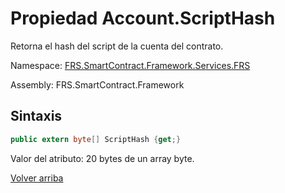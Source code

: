 # Propiedad Account.ScriptHash

Retorna el hash del script de la cuenta del contrato.

Namespace: [FRS.SmartContract.Framework.Services.FRS](../../FRS.md)

Assembly: FRS.SmartContract.Framework

## Sintaxis

```c#
public extern byte[] ScriptHash {get;}
```

Valor del atributo: 20 bytes de un array byte.



[Volver arriba](../Account.md)
